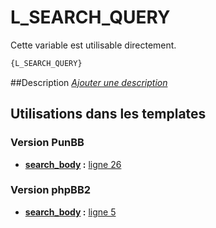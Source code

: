 # L_SEARCH_QUERY


Cette variable est utilisable directement.

```html
{L_SEARCH_QUERY}
```

##Description
[*Ajouter une description*](https://fa-tvars.appspot.com/var/L_SEARCH_QUERY)

## Utilisations dans les templates

### Version PunBB

* __[search_body](../tpl/var/punbb/search_body.md#readme) :__ [ligne 26](../tpl/src/punbb/search_body.tpl#L26)

### Version phpBB2

* __[search_body](../tpl/var/subsilver/search_body.md#readme) :__ [ligne 5](../tpl/src/subsilver/search_body.tpl#L5)